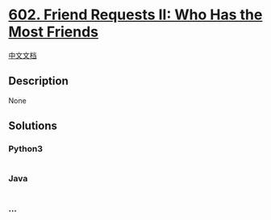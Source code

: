 # [602. Friend Requests II: Who Has the Most Friends](https://leetcode.com/problems/friend-requests-ii-who-has-the-most-friends)

[中文文档](/solution/0600-0699/0602.Friend%20Requests%20II%3A%20Who%20Has%20the%20Most%20Friends/README.md)

## Description

None

## Solutions

<!-- tabs:start -->

### **Python3**

```python

```

### **Java**

```java

```

### **...**

```

```

<!-- tabs:end -->
